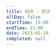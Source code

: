 ```yaml
---
title: 杭州 - 武汉
allDay: false
startTime: 15:00
endTime: 21:00
date: 2023-05-28
completed: null
---
```

